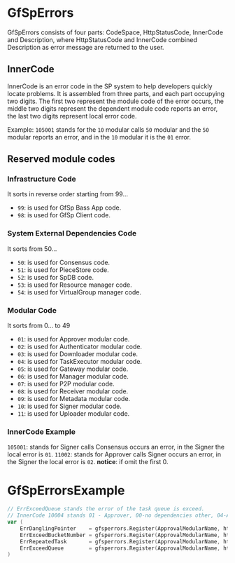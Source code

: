 # GfSpErrors

GfSpErrors consists of four parts: CodeSpace, HttpStatusCode, InnerCode and 
Description, where HttpStatusCode and InnerCode combined Description as error
message are returned to the user.

## InnerCode 
InnerCode is an error code in the SP system to help developers quickly locate 
problems. It is assembled from three parts, and each part occupying two digits.
The first two represent the module code of the error occurs, the middle two 
digits represent the dependent module code reports an error, the last two digits
represent local error code.

Example: `105001` stands for the `10` modular calls `50` modular and the `50` 
modular reports an error, and in the `10` modular it is the `01` error.

## Reserved module codes

### Infrastructure Code
It sorts in reverse order starting from 99...
* `99`: is used for GfSp Bass App code.
* `98`: is used for GfSp Client code.

### System External Dependencies Code
It sorts from 50...
* `50`: is used for Consensus code.
* `51`: is used for PieceStore code.
* `52`: is used for SpDB code.
* `53`: is used for Resource manager code.
* `54`: is used for VirtualGroup manager code.

### Modular Code
It sorts from 0... to 49
* `01`: is used for Approver modular code.
* `02`: is used for Authenticator modular code.
* `03`: is used for Downloader modular code.
* `04`: is used for TaskExecutor modular code.
* `05`: is used for Gateway modular code.
* `06`: is used for Manager modular code.
* `07`: is used for P2P modular code.
* `08`: is used for Receiver modular code.
* `09`: is used for Metadata modular code.
* `10`: is used for Signer modular code.
* `11`: is used for Uploader modular code.

### InnerCode Example
`105001`: stands for Signer calls Consensus occurs an error, in the Signer the local 
error is `01`.
`11002`: stands for Approver calls Signer occurs an error, in the Signer the local
error is `02`.
**notice**: if omit the first 0.

# GfSpErrorsExample
```go
// ErrExceedQueue stands the error of the task queue is exceed.
// InnerCode 10004 stands 01 - Approver, 00-no dependencies other, 04-Approver local the 4th error
var (
    ErrDanglingPointer    = gfsperrors.Register(ApprovalModularName, http.StatusNotFound, 10001, "OoooH.... request lost")
    ErrExceedBucketNumber = gfsperrors.Register(ApprovalModularName, http.StatusServiceUnavailable, 10002, "account buckets exceed the limit")
    ErrRepeatedTask       = gfsperrors.Register(ApprovalModularName, http.StatusBadRequest, 10003, "ask approval request repeated")
    ErrExceedQueue        = gfsperrors.Register(ApprovalModularName, http.StatusServiceUnavailable, 10004, "ask approval request exceed the limit, try again later")
)
```
